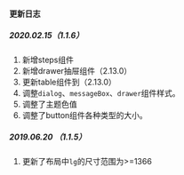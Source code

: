 #### 更新日志

##### 2020.02.15（1.1.6）

1. 新增steps组件
2. 新增drawer抽屉组件（2.13.0）
3. 更新table组件到（2.13.0）
4. 调整`dialog`、`messageBox`、`drawer`组件样式。
5. 调整了主题色值
6. 调整了button组件各种类型的大小。

##### 2019.06.20 （1.1.5）

1. 更新了布局中`lg`的尺寸范围为>=1366





